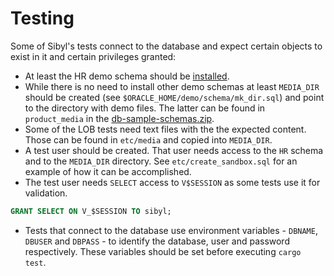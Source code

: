 # Testing

Some of Sibyl's tests connect to the database and expect certain objects to exist in it and certain privileges granted:
- At least the HR demo schema should be [installed][1].
- While there is no need to install other demo schemas at least `MEDIA_DIR` should be created (see `$ORACLE_HOME/demo/schema/mk_dir.sql`) and point to the directory with demo files. The latter can be found in `product_media` in the [db-sample-schemas.zip][2].
- Some of the LOB tests need text files with the the expected content. Those can be found in `etc/media` and copied into `MEDIA_DIR`.
- A test user should be created. That user needs access to the `HR` schema and to the `MEDIA_DIR` directory. See `etc/create_sandbox.sql` for an example of how it can be accomplished.
- The test user needs `SELECT` access to `V$SESSION` as some tests use it for validation.
```sql
GRANT SELECT ON V_$SESSION TO sibyl;
```
- Tests that connect to the database use environment variables - `DBNAME`, `DBUSER` and `DBPASS` - to identify the database, user and password respectively. These variables should be set before executing `cargo test`.

[1]: https://docs.oracle.com/en/database/oracle/oracle-database/19/comsc/installing-sample-schemas.html#GUID-1E645D09-F91F-4BA6-A286-57C5EC66321D
[2]: https://github.com/oracle/db-sample-schemas/releases/latest
